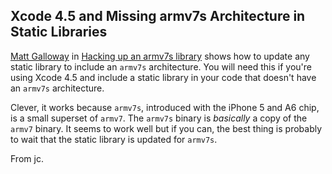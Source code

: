 ## Xcode 4.5 and Missing armv7s Architecture in Static Libraries

[Matt Galloway](http://www.galloway.me.uk) in [Hacking up an armv7s library](http://www.galloway.me.uk/2012/09/hacking-up-an-armv7s-library/) shows how to update any static library to include an `armv7s` architecture. You will need this if you're using Xcode 4.5 and include a static library in your code that doesn't have an `armv7s` architecture.

Clever, it works because `armv7s`, introduced with the iPhone 5 and A6 chip, is a small superset of `armv7`. The `armv7s` binary is _basically_ a copy of the `armv7` binary. It seems to work well but if you can, the best thing is probably to wait that the static library is updated for `armv7s`.
  
From jc.